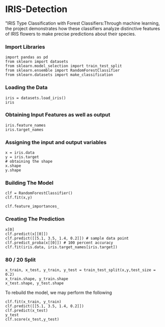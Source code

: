 # IRIS-Detection
"IRIS Type Classification with Forest Classifiers:Through machine learning, the project demonstrates how these classifiers analyze distinctive features of IRIS flowers to make precise predictions about their species. 
### Import Libraries
```
import pandas as pd
from sklearn import datasets
from sklearn.model_selection import train_test_split
from sklearn.ensemble import RandomForestClassifier
from sklearn.datasets import make_classification
```
### Loading the Data
```
iris = datasets.load_iris()
iris
```

### Obtaining Input Features as well as output

```
iris.feature_names
iris.target_names
```
### Assigning the input and output variables
```
x = iris.data
y = iris.target
# obtaining the shape
x.shape
y.shape
```

### Building The Model
```
clf = RandomForestClassifier()
clf.fit(x,y)

clf.feature_importances_
```

### Creating The Prediction
```
x[0]
clf.predict(x[[0]])
clf.predict([[5.1, 3.5, 1.4, 0.2]]) # sample data point
clf.predict_proba(x[[0]]) # 100 percent accuracy
clf.fit(iris.data, iris.target_names[iris.target])
```

### 80 / 20 Split
```
x_train, x_test, y_train, y_test = train_test_split(x,y,test_size = 0.2)
x_train.shape, y_train.shape
x_test.shape, y_test.shape
```
To rebuild the model, we may perform the following
```
clf.fit(x_train, y_train)
clf.predict([[5.1, 3.5, 1.4, 0.2]])
clf.predict(x_test)
y_test
clf.score(x_test,y_test)
```






